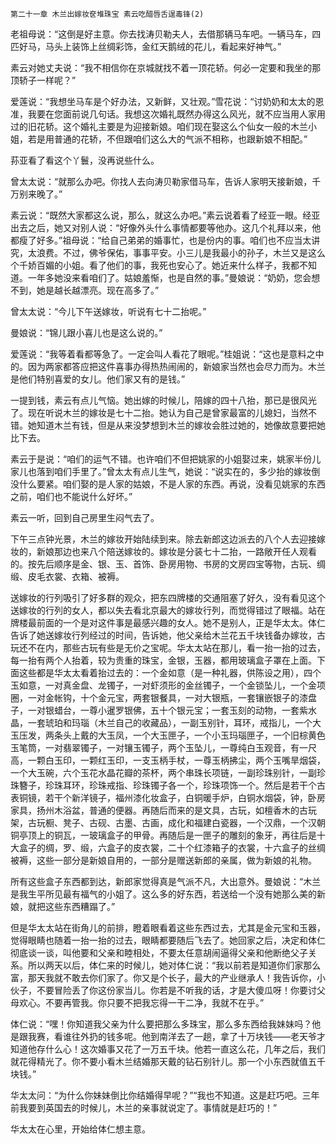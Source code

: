     第二十一章 木兰出嫁妆奁堆珠宝 素云吃醋唇舌逞毒锋(2) 

   老祖母说：“这倒是好主意。你去找涛贝勒夫人，去借那辆马车吧。一辆马车，四匹好马，马头上装饰上丝绸彩饰，金红天鹅绒的花儿，看起来好神气。”

   素云对她丈夫说：“我不相信你在京城就找不着一顶花轿。何必一定要和我坐的那顶轿子一样呢？”

   爱莲说：“我想坐马车是个好办法，又新鲜，又壮观。”雪花说：“讨奶奶和太太的恩准，我要在您面前说几句话。我想这次婚礼既然办得这么风光，就不应当用人家用过的旧花轿。这个婚礼主要是为迎接新娘。咱们现在娶这么个仙女一般的木兰小姐，若是用普通的花轿，不但跟咱们这么大的气派不相称，也跟新娘不相配。”

   荪亚看了看这个丫鬟，没再说些什么。

   曾太太说：“就那么办吧。你找人去向涛贝勒家借马车，告诉人家明天接新娘，千万别来晚了。”

   素云说：“既然大家都这么说，那么，就这么办吧。”素云说着看了经亚一眼。经亚出去之后，她又对别人说：“好像外头什么事情都要等他办。这几个礼拜以来，他都瘦了好多。”祖母说：“给自己弟弟的婚事忙，也是份内的事。咱们也不应当太讲究，太浪费。不过，佛爷保佑，事事平安。小三儿是我最小的孙子，木兰又是这么个千娇百媚的小姐。看了他们的事，我死也安心了。她近来什么样子，我都不知道。一年多她没来看咱们了。姑娘羞惭，也是自然的事。”曼娘说：“奶奶，您会想不到，她是越长越漂亮。现在高多了。”

   曾太太说：“今儿下午送嫁妆，听说有七十二抬呢。”

   曼娘说：“锦儿跟小喜儿也是这么说的。”

   爱莲说：“我等着看都等急了。一定会叫人看花了眼呢。”桂姐说：“这也是意料之中的。因为两家都答应把这件喜事办得热热闹闹的，新娘家当然也会尽力而为。木兰是他们特别喜爱的女儿。他们家又有的是钱。”

   一提到钱，素云有点儿气恼。她出嫁的时候儿，陪嫁的四十八抬，那已是很风光了。现在听说木兰的嫁妆是七十二抬。她认为自己是曾家最富的儿媳妇，当然不错。她知道木兰有钱，但是从来没梦想到木兰的嫁妆会胜过她的，她像故意要把她比下去。

   素云于是说：“咱们的运气不错。也许咱们不但把姚家的小姐娶过来，姚家半份儿家儿也落到咱们手里了。”曾太太有点儿生气，她说：“说实在的，多少抬的嫁妆倒没什么要紧。咱们娶的是人家的姑娘，不是人家的东西。再说，没看见姚家的东西之前，咱们也不能说什么好坏。”

   素云一听，回到自己房里生闷气去了。

   下午三点钟光景，木兰的嫁妆开始陆续到来。除去新郎这边派去的八个人去迎接嫁妆的，新娘那边也来八个陪送嫁妆的。嫁妆是分装七十二抬，一路敞开任人观看的。按先后顺序是金、银、玉、首饰、卧房用物、书房的文房四宝等物，古玩、绸缎、皮毛衣裳、衣箱、被褥。

   送嫁妆的行列吸引了好多群的观众，把东四牌楼的交通阻塞了好久，没有看见这个送嫁妆的行列的女人，都以失去看北京最大的嫁妆行列，而觉得错过了眼福。站在牌楼最前面的一个是对这件事是最感兴趣的女人。她不是别人，正是华太太。体仁告诉了她送嫁妆行列经过的时间，告诉她，他父亲给木兰花五千块钱备办嫁妆，古玩还不在内，那些古玩有些是无价之宝呢。华太太站在那儿，看一抬一抬的过去，每一抬有两个人抬着，较为贵重的珠宝，金银，玉器，都用玻璃盒子罩在上面。下面这些都是华太太看着抬过去的：一个金如意（是一种礼器，供陈设之用），四个玉如意，一对真金盘、龙镯子，一对虾须形的金丝镯子，一个金锁坠儿，一个金项圈，一对金帐钩，十个金元宝，两套银餐具，一对大银瓶，一套镶嵌银子的漆盘子，一对银蜡台，一尊小暹罗银佛，五十个银元宝；一套玉刻的动物，一套紫水晶，一套琥珀和玛瑙（木兰自己的收藏品），一副玉别针，耳环，戒指儿，一个大玉压发，两条头上戴的大玉凤，一个大玉匣子，一个小玉玛瑙匣子，一个旧棕黄色玉笔筒，一对翡翠镯子，一对镶玉镯子，两个玉坠儿，一尊纯白玉观音，有一尺高，一颗白玉印，一颗红玉印，一支玉柄手杖，一尊玉柄拂尘，两个玉嘴旱烟袋，一个大玉碗，六个玉花水晶花瓣的茶杯，两个串珠长项链，一副珍珠别针，一副珍珠簪子，珍珠耳环，珍珠戒指、珍珠镯子各一个，珍珠项饰一个。然后是若干个古表铜镜，若干个新洋镜子，福州漆化妆盒子，白铜暖手炉，白铜水烟袋，钟，卧房家具，扬州木浴盆，普通的便器。再随后而来的是文具，古玩，如檀香木的古玩架，古玩橱、凳子、古砚、古墨、古画，成化和福建白瓷器，一个汉鼎，一个汉朝铜亭顶上的铜瓦，一玻璃盒子的甲骨。再随后是一匣子的雕刻的象牙，再往后是十大盒子的绸，罗、缎，六盒子的皮衣裳，二十个红漆箱子的衣裳，十六盒子的丝绸被褥，这些一部分是新娘自用的，一部分是赠送新郎的亲属，做为新娘的礼物。

   所有这些盒子东西都到达，新郎家觉得真是气派不凡，大出意外。曼娘说：“木兰是我生平所见最有福气的小姐了。这么多的好东西，若送给一个没有她那么美的新娘，就把这些东西糟蹋了。”

   但是华太太站在街角儿的前排，瞪着眼看着这些东西过去，尤其是金元宝和玉器，觉得眼睛也随着一抬一抬的过去，眼睛都要随后飞去了。她回家之后，决定和体仁彻底谈一谈，叫他要和父亲和睦相处，不要太任意胡闹逼得父亲和他断绝父子关系。所以两天以后，体仁来的时候儿，她对体仁说：“我以前若是知道你们家那么富，那天我就不敢去你们家了。你又是个长子，最大的产业继承人！我告诉你，小伙子，不要冒险丢了你这份家当儿。你若是不听我的话，才是大傻瓜呀！你要讨父母欢心。不要再管我。你只要不把我忘得一干二净，我就不在乎。”

   体仁说：“嘿！你知道我父亲为什么要把那么多珠宝，那么多东西给我妹妹吗？他是跟我赛，看谁往外扔的钱多呢。他到南洋去了一趟，拿了十万块钱——老天爷才知道他存什么心！这次婚事又花了一万五千块。他若一直这么花，几年之后，我们就花得精光了。你不要小看木兰结婚那天戴的钻石别针儿。那一个小东西就值五千块钱。”

   华太太问：“为什么你妹妹倒比你结婚得早呢？”“我也不知道。这是赶巧吧。三年前我要到英国去的时候儿，木兰的亲事就说定了。事情就是赶巧的！”

   华太太在心里，开始给体仁想主意。

